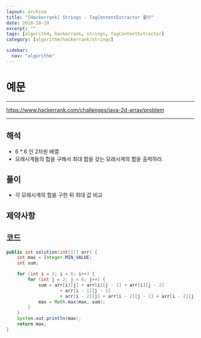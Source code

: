 ```yaml
---
layout: archive
title: "[Hackerrank] Strings - TagContentExtractor 풀이"
date: 2018-10-10
excerpt: ""
tags: [algorithm, hackerrank, strings, TagContentExtractor]
category: [algorithm/hackerrank/strings]

sidebar:
  nav: "algorithm"
---
```


# 예문

* * *

<https://www.hackerrank.com/challenges/java-2d-array/problem>

* * *

## 해석

* 6 * 6 인 2차원 배열
* 모래시계들의 합을 구해서 최대 합을 갖는 모래시계의 합을 출력하라.

## 풀이

* 각 모래시계의 합을 구한 뒤 최대 값 비교

## 제약사항

## 코드

``` java
public int solution(int[][] arr) {
    int max = Integer.MIN_VALUE;
    int sum;

    for (int i = 2; i < 6; i++) {
        for (int j = 2; j < 6; j++) {
            sum = arr[i][j] + arr[i][j - 1] + arr[i][j - 2]
                    + arr[i - 1][j - 1]
                    + arr[i - 2][j] + arr[i - 2][j - 1] + arr[i - 2][j - 2];
            max = Math.max(max, sum);
        }
    }
    System.out.println(max);
    return max;
}
```